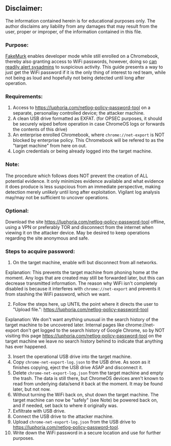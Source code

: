 ## Disclaimer:
The information contained herein is for educational purposes only. The author disclaims any liability from any damages that may result from the user, proper or improper, of the information contained in this file.

### Purpose:
[FakeMurk](https://github.com/MercuryWorkshop/fakemurk) enables developer mode while still enrolled on a Chromebook, thereby also granting access to WiFi passwords, however, doing so [can readily alert sysadmins](https://github.com/MercuryWorkshop/fakemurk/issues/12) to suspicious activity. This guide presents a way to just get the WiFi password if it is the only thing of interest to red team, while not being as loud and hopefully not being detected until long after operation.

### Requirements:
1. Access to https://luphoria.com/netlog-policy-password-tool on a separate, personallay controlled device; the attacker machine.
2. A clean USB drive formatted as EXFAT. (for OPSEC purposes, it should be securely wiped before operation in case ChromeOS logs or forwards the contents of this drive)
3. An enterprise enrolled Chromebook, where `chrome://net-export` is NOT blocked by enterprise policy. This Chromebook will be refered to as the "target machine" from here on out.
4. Login credentials or being already logged into the target machine.

### Note: 
The procedure which follows does NOT prevent the creation of ALL potential evidence. It only minimizes evidence available and what evidence it does produce is less suspcious from an immediate perspective, making detection merely *unlikely* until long after exploitation. Vigilant log analysis may/may not be sufficient to uncover operations.

### Optional: 
Download the site https://luphoria.com/netlog-policy-password-tool offline, using a VPN or preferably TOR and disconnect from the internet when viewing it on the attacker device. May be desired to keep operations regarding the site anonymous and safe.

### Steps to acquire password:
1. On the target machine, enable wifi but disconnect from all networks.

Explanation: This prevents the target machine from phoning home at the moment. Any logs that are created may still be forwarded later, but this can decrease transmitted information. The reason why WiFi isn't completely disabled is because it interferes with `chrome://net-export` and prevents it from stashing the WiFi password, which we want.

2. Follow the steps here, up UNTIL the point where it directs the user to "Upload file.": https://luphoria.com/netlog-policy-password-tool
   
Explanation: We don't want anything unusual in the search history of the target machine to be uncovered later. Internal pages like chrome://net-export don't get logged to the search history of Google Chrome, so by NOT visiting this page https://luphoria.com/netlog-policy-password-tool on the target machine we leave no search history behind to indicate that anything has ever happened.

3. Insert the operational USB drive into the target machine.
4. Copy `chrome-net-export-log.json` to the USB drive. As soon as it finishes copying, eject the USB drive ASAP and disconnect it.
5. Delete `chrome-net-export-log.json` from the target machine and empty the trash. The data is still there, but ChromeOS devices aren't known to read from underlying data/send it back at the moment. It may be found later, but not now.
6. Without turning the WiFi back on, shut down the target machine. The target machine can now be "safely" (see Note) be powered back on, and if needed, set back to where it originally was.
7. Exfiltrate with USB drive.
8. Connect the USB drive to the attacker machine.
9. Upload `chrome-net-export-log.json` from the USB drive to https://luphoria.com/netlog-policy-password-tool. 
10. Write down the WiFi password in a secure location and use for further purposes. 
